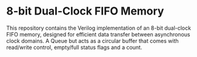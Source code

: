 # 8-bit Dual-Clock FIFO Memory  
This repository contains the Verilog implementation of an 8-bit dual-clock FIFO memory, designed for efficient data transfer between asynchronous clock domains. A Queue but acts as a circular buffer that comes with read/write control, empty/full status flags and a count.
